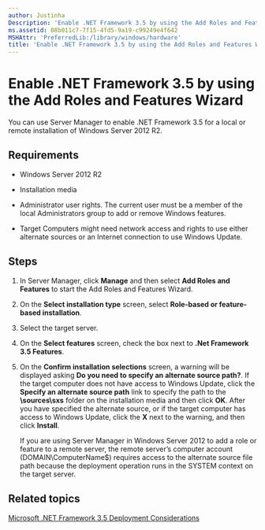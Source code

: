 ```yaml
---
author: Justinha
Description: 'Enable .NET Framework 3.5 by using the Add Roles and Features Wizard'
ms.assetid: 08b011c7-7f15-4fd5-9a19-c99249e4f642
MSHAttr: 'PreferredLib:/library/windows/hardware'
title: 'Enable .NET Framework 3.5 by using the Add Roles and Features Wizard'
---
```


# Enable .NET Framework 3.5 by using the Add Roles and Features Wizard


You can use Server Manager to enable .NET Framework 3.5 for a local or remote installation of Windows Server 2012 R2.

## <span id="Requirements"></span><span id="requirements"></span><span id="REQUIREMENTS"></span>Requirements


-   Windows Server 2012 R2

-   Installation media

-   Administrator user rights. The current user must be a member of the local Administrators group to add or remove Windows features.

-   Target Computers might need network access and rights to use either alternate sources or an Internet connection to use Windows Update.

## <span id="Steps"></span><span id="steps"></span><span id="STEPS"></span>Steps


1.  In Server Manager, click **Manage** and then select **Add Roles and Features** to start the Add Roles and Features Wizard.

2.  On the **Select installation type** screen, select **Role-based or feature-based installation**.

3.  Select the target server.

4.  On the **Select features** screen, check the box next to **.Net Framework 3.5 Features**.

5.  On the **Confirm installation selections** screen, a warning will be displayed asking **Do you need to specify an alternate source path?**. If the target computer does not have access to Windows Update, click the **Specify an alternate source path** link to specify the path to the **\\sources\\sxs** folder on the installation media and then click **OK**. After you have specified the alternate source, or if the target computer has access to Windows Update, click the **X** next to the warning, and then click **Install**.

    If you are using Server Manager in Windows Server 2012 to add a role or feature to a remote server, the remote server’s computer account (DOMAIN\\ComputerName$) requires access to the alternate source file path because the deployment operation runs in the SYSTEM context on the target server.

## <span id="related_topics"></span>Related topics


[Microsoft .NET Framework 3.5 Deployment Considerations](microsoft-net-framework-35-deployment-considerations.md)

 

 






